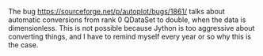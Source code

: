 The bug https://sourceforge.net/p/autoplot/bugs/1861/ talks about automatic conversions 
from rank 0 QDataSet to double, when the data is dimensionless.  This is not possible
because Jython is too aggressive about converting things, and I have to remind myself
every year or so why this is the case.  
